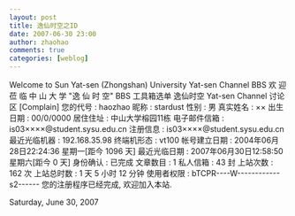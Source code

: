 ```yaml
---
layout: post
title: 逸仙时空之ID
date: 2007-06-30 23:00
author: zhaohao
comments: true
categories: [weblog]
---
```

Welcome to Sun Yat-sen (Zhongshan) University Yat-sen Channel BBS 
欢 迎 莅 临 中 山 大 学 "逸 仙 时 空" BBS 工具箱选单 
逸仙时空 Yat-sen Channel 讨论区 [Complain] 
您的代号 : haozhao 
昵称 : stardust 
性别 : 男 
真实姓名 : ×× 
出生日期 : 00/0/0000 
居住住址 : 中山大学榕园11栋 
电子邮件信箱 : is03××××@student.sysu.edu.cn 
注册信息 : is03××××@student.sysu.edu.cn 
最近光临机器 : 192.168.35.98 终端机形态 : 
vt100 帐号建立日期 : 2004年06月28日22:24:36 星期一[距今 1096 天] 
最近光临日期 : 2007年06月30日12:58:50 星期六[距今 0 天] 
身份确认 : 已完成 文章数目 : 1 
私人信箱 : 43 封 
上站次数 : 162 次 
上站总时数 : 1 天 5 小时 12 分钟 
使用者权限 : bTCPR----W------------s2------ 
您的注册程序已经完成, 欢迎加入本站.

Saturday, June 30, 2007
